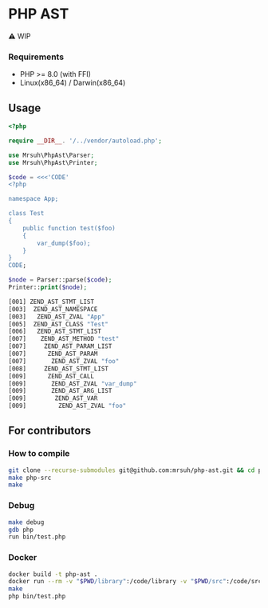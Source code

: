 # PHP AST

:warning: WIP

### Requirements
* PHP >= 8.0 (with FFI)
* Linux(x86_64) / Darwin(x86_64)

## Usage

```php
<?php

require __DIR__. '/../vendor/autoload.php';

use Mrsuh\PhpAst\Parser;
use Mrsuh\PhpAst\Printer;

$code = <<<'CODE'
<?php

namespace App;

class Test
{
    public function test($foo)
    {
        var_dump($foo);
    }
}
CODE;

$node = Parser::parse($code);
Printer::print($node);
```

```bash
[001] ZEND_AST_STMT_LIST
[003]  ZEND_AST_NAMESPACE
[003]   ZEND_AST_ZVAL "App"
[005]  ZEND_AST_CLASS "Test"
[006]   ZEND_AST_STMT_LIST
[007]    ZEND_AST_METHOD "test"
[007]     ZEND_AST_PARAM_LIST
[007]      ZEND_AST_PARAM
[007]       ZEND_AST_ZVAL "foo"
[008]     ZEND_AST_STMT_LIST
[009]      ZEND_AST_CALL
[009]       ZEND_AST_ZVAL "var_dump"
[009]       ZEND_AST_ARG_LIST
[009]        ZEND_AST_VAR
[009]         ZEND_AST_ZVAL "foo"
```

## For contributors

### How to compile

```bash
git clone --recurse-submodules git@github.com:mrsuh/php-ast.git && cd php-ast
make php-src
make
```

### Debug

```bash
make debug
gdb php
run bin/test.php
```

### Docker

```bash
docker build -t php-ast .
docker run --rm -v "$PWD/library":/code/library -v "$PWD/src":/code/src -v "$PWD/Makefile":/code/Makefile -v "$PWD/bin":/code/bin -it php-ast bash
make
php bin/test.php
```
